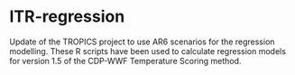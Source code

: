# ITR-regression
Update of the TROPICS project to use AR6 scenarios for the regression modelling.
These R scripts have been used to calculate regression models for version 1.5 of the CDP-WWF Temperature Scoring method.